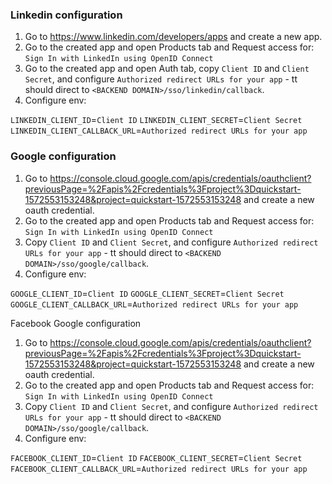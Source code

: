 ### Linkedin configuration

1. Go to https://www.linkedin.com/developers/apps and create a new app.
2. Go to the created app and open Products tab and Request access for: `Sign In with LinkedIn using OpenID Connect`
3. Go to the created app and open Auth tab, copy `Client ID` and `Client Secret`, and configure `Authorized redirect URLs for your app` - tt should direct to `<BACKEND DOMAIN>/sso/linkedin/callback`.
4. Configure env:

`LINKEDIN_CLIENT_ID`=`Client ID`
`LINKEDIN_CLIENT_SECRET`=`Client Secret`
`LINKEDIN_CLIENT_CALLBACK_URL`=`Authorized redirect URLs for your app`

### Google configuration

1. Go to https://console.cloud.google.com/apis/credentials/oauthclient?previousPage=%2Fapis%2Fcredentials%3Fproject%3Dquickstart-1572553153248&project=quickstart-1572553153248 and create a new oauth credential.
2. Go to the created app and open Products tab and Request access for: `Sign In with LinkedIn using OpenID Connect`
3. Copy `Client ID` and `Client Secret`, and configure `Authorized redirect URLs for your app` - tt should direct to `<BACKEND DOMAIN>/sso/google/callback`.
4. Configure env:

`GOOGLE_CLIENT_ID`=`Client ID`
`GOOGLE_CLIENT_SECRET`=`Client Secret`
`GOOGLE_CLIENT_CALLBACK_URL`=`Authorized redirect URLs for your app`

Facebook Google configuration

1. Go to https://console.cloud.google.com/apis/credentials/oauthclient?previousPage=%2Fapis%2Fcredentials%3Fproject%3Dquickstart-1572553153248&project=quickstart-1572553153248 and create a new oauth credential.
2. Go to the created app and open Products tab and Request access for: `Sign In with LinkedIn using OpenID Connect`
3. Copy `Client ID` and `Client Secret`, and configure `Authorized redirect URLs for your app` - tt should direct to `<BACKEND DOMAIN>/sso/google/callback`.
4. Configure env:

`FACEBOOK_CLIENT_ID`=`Client ID`
`FACEBOOK_CLIENT_SECRET`=`Client Secret`
`FACEBOOK_CLIENT_CALLBACK_URL`=`Authorized redirect URLs for your app`
